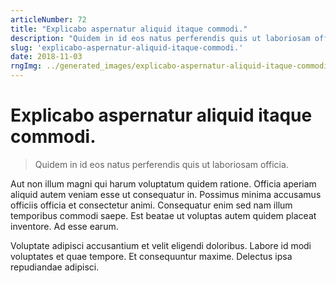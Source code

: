 ```yaml
---
articleNumber: 72
title: "Explicabo aspernatur aliquid itaque commodi."
description: "Quidem in id eos natus perferendis quis ut laboriosam officia."
slug: 'explicabo-aspernatur-aliquid-itaque-commodi.'
date: 2018-11-03
rngImg: ../generated_images/explicabo-aspernatur-aliquid-itaque-commodi..jpg
---
```


# Explicabo aspernatur aliquid itaque commodi.

> Quidem in id eos natus perferendis quis ut laboriosam officia.

Aut non illum magni qui harum voluptatum quidem ratione. Officia aperiam aliquid autem veniam esse ut consequatur in. Possimus minima accusamus officiis officia et consectetur animi. Consequatur enim sed nam illum temporibus commodi saepe. Est beatae ut voluptas autem quidem placeat inventore. Ad esse earum.
 Voluptate adipisci accusantium et velit eligendi doloribus. Labore id modi voluptates et quae tempore. Et consequuntur maxime. Delectus ipsa repudiandae adipisci.
